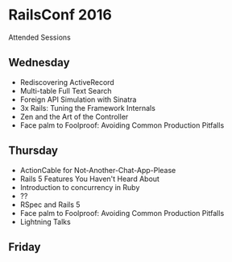 # RailsConf 2016
Attended Sessions


## Wednesday
- Rediscovering ActiveRecord
- Multi-table Full Text Search
- Foreign API Simulation with Sinatra
- 3x Rails: Tuning the Framework Internals
- Zen and the Art of the Controller  
- Face palm to Foolproof: Avoiding Common Production Pitfalls


## Thursday
- ActionCable for Not-Another-Chat-App-Please  
- Rails 5 Features You Haven't Heard About
- Introduction to concurrency in Ruby  
- ??
- RSpec and Rails 5
- Face palm to Foolproof: Avoiding Common Production Pitfalls  
- Lightning Talks


## Friday
